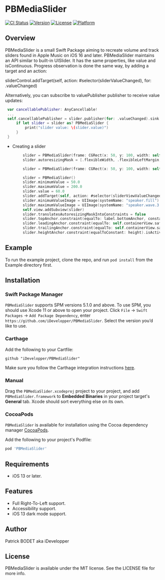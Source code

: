 # PBMediaSlider

[![CI Status](https://img.shields.io/travis/iDevelopper/PBMediaSlider.svg?style=flat)](https://travis-ci.org/iDevelopper/PBMediaSlider)
[![Version](https://img.shields.io/cocoapods/v/PBMediaSlider.svg?style=flat)](https://cocoapods.org/pods/PBMediaSlider)
[![License](https://img.shields.io/cocoapods/l/PBMediaSlider.svg?style=flat)](https://cocoapods.org/pods/PBMediaSlider)
[![Platform](https://img.shields.io/cocoapods/p/PBMediaSlider.svg?style=flat)](https://cocoapods.org/pods/PBMediaSlider)

## Overview

 PBMediaSlider is a small Swift Package aiming to recreate volume and track sliders found in Apple Music on iOS 16 and later.
 PBMediaSlider maintains an API similar to built-in UISlider. It has the same properties, like value and isContinuous. Progress observation is done the same way, by adding a target and an action:

 sliderControl.addTarget(self, action: #selector(sliderValueChanged), for: .valueChanged)
 
 Alternatively, you can subscribe to valuePublisher publisher to receive value updates:

```Swift
 var cancellablePublisher: AnyCancellable!
 ...
 self.cancellablePublisher = slider.publisher(for: .valueChanged).sink { slider in
     if let slider = slider as? PBMediaSlider {
         print("slider value: \(slider.value)")
     }
 }
```

* Creating a slider
```Swift
        slider = PBMediaSlider(frame: CGRect(x: 50, y: 100, width: self.containerView.bounds.width - 100, height: 14), value: 10.0, inRange: 0...100, activeFillColor: activeFillColor, fillColor: fillColor, emptyColor: emptyColor)
        slider.autoresizingMask = [.flexibleWidth, .flexibleLeftMargin, .flexibleRightMargin]
```
```Swift
        slider = PBMediaSlider(frame: CGRect(x: 50, y: 100, width: self.containerView.bounds.width - 100, height: 14), activeFillColor: activeFillColor, fillColor: fillColor, emptyColor: emptyColor)
```
```Swift
        slider = PBMediaSlider()
        slider.minimumValue = 50.0
        slider.maximumValue = 200.0
        slider.value = 60.0
        slider.addTarget(self, action: #selector(sliderViewValueChanged(_ :)), for: .valueChanged)
        slider.minimumValueImage = UIImage(systemName: "speaker.fill")
        slider.maximumValueImage = UIImage(systemName: "speaker.wave.3.fill")
        self.view.addSubview(slider)
        slider.translatesAutoresizingMaskIntoConstraints = false
        slider.topAnchor.constraint(equalTo: label.bottomAnchor, constant: 50).isActive = true
        slider.leadingAnchor.constraint(equalTo: self.containerView.safeAreaLayoutGuide.leadingAnchor, constant: 50).isActive = true
        slider.trailingAnchor.constraint(equalTo: self.containerView.safeAreaLayoutGuide.trailingAnchor, constant: -50).isActive = true
        slider.heightAnchor.constraint(equalToConstant: height).isActive = true
```

## Example

To run the example project, clone the repo, and run `pod install` from the Example directory first.


## Installation

### Swift Package Manager

`PBMediaSlider` supports SPM versions 5.1.0 and above. To use SPM, you should use Xcode 11 or above to open your project. Click `File` -> `Swift Packages` -> `Add Package Dependency`, enter `https://github.com/iDevelopper/PBMediaSlider`. Select the version you’d like to use.

### Carthage

Add the following to your Cartfile:

```github "iDevelopper/PBMediaSlider"```

Make sure you follow the Carthage integration instructions [here](https://github.com/Carthage/Carthage#if-youre-building-for-ios-tvos-or-watchos).

### Manual

Drag the `PBMediaSlider.xcodeproj` project to your project, and add `PBMediaSlider.framework` to **Embedded Binaries** in your project target's **General** tab. Xcode should sort everything else on its own.

### CocoaPods

`PBMediaSlider` is available for installation using the Cocoa dependency manager [CocoaPods](http://cocoapods.org/). 

Add the following to your project's Podfile:
```ruby
pod 'PBMediaSlider'
```


## Requirements

* iOS 13 or later.

## Features

* Full Right-To-Left support.
* Accessibility support.
* iOS 13 dark mode support.


## Author

Patrick BODET aka iDevelopper

## License

PBMediaSlider is available under the MIT license. See the LICENSE file for more info.
